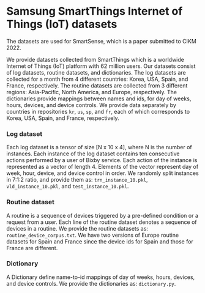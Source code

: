 # Samsung SmartThings Internet of Things (IoT) datasets
The datasets are used for SmartSense, which is a paper submitted to CIKM 2022.

We provide datasets collected from SmartThings which is a worldwide Internet of Things (IoT) platform with 62 million users. 
Our datasets consist of log datasets, routine datasets, and dictionaries.
The log datasets are collected for a month from 4 different countries: Korea, USA, Spain, and France, respectively.
The routine datasets are collected from 3 different regions: Asia-Pacific, North America, and Europe, respectively.
The dictionaries provide mappings between names and ids, for day of weeks, hours, devices, and device controls.
We provide data separately by countries in repositories `kr`, `us`, `sp`, and `fr`, each of which corresponds to Korea, USA, Spain, and France, respectively.
### Log dataset
Each log dataset is a tensor of size [N x 10 x 4], where N is the number of instances.
Each instance of the log dataset contains ten consecutive actions performed by a user of Bixby service.
Each action of the instance is represented as a vector of length 4.
Elements of the vector represent day of week, hour, device, and device control in order.
We randomly split instances in 7:1:2 ratio, and provide them as: `trn_instance_10.pkl`, `vld_instance_10.pkl`, and `test_instance_10.pkl`.
### Routine dataset
A routine is a sequence of devices triggered by a pre-defined condition or a request from a user.
Each line of the routine dataset denotes a sequence of devices in a routine.
We provide the routine datasets as: `routine_device_corpus.txt`.
We have two versions of Europe routine datasets for Spain and France since the device ids for Spain and those for France are different.
### Dictionary
A Dictionary define name-to-id mappings of day of weeks, hours, devices, and device controls.
We provide the dictionaries as: `dictionary.py`.
